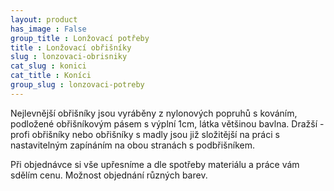 ```yaml
---
layout: product
has_image : False
group_title : Lonžovací potřeby
title : Lonžovací obřišníky
slug : lonzovaci-obrisniky
cat_slug : konici
cat_title : Koníci
group_slug : lonzovaci-potreby
---
```


Nejlevnější obřišníky jsou vyráběny z nylonových popruhů s kováním, podložené obřišníkovým pásem s výplní 1cm, látka většinou bavlna.
Dražší - profi obřišníky nebo obřišníky s madly jsou již složitější na práci s nastavitelným zapínáním na obou stranách s podbřišníkem.

Při objednávce si vše upřesníme a dle spotřeby materiálu a práce vám sdělím cenu.
Možnost objednání různých barev.

